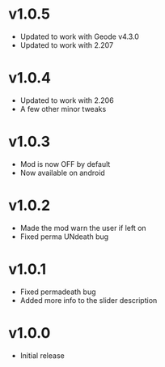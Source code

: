 # v1.0.5

  * Updated to work with Geode v4.3.0
  * Updated to work with 2.207

# v1.0.4

 * Updated to work with 2.206
 * A few other minor tweaks

# v1.0.3

 * Mod is now OFF by default
 * Now available on android

# v1.0.2

 * Made the mod warn the user if left on
 * Fixed perma UNdeath bug

# v1.0.1

 * Fixed permadeath bug
 * Added more info to the slider description

# v1.0.0

 * Initial release
